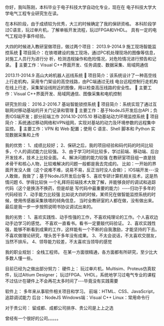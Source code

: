你好，我叫陈刚，本科毕业于电子科技大学自动化专业，现在在
电子科技大学大学电气工程专业研究生在读。

在本科阶段，由于成绩较为优秀，大三的时候确定了我的保研资格。
本科阶段学过C语言，玩过单片机，了解单板开发流程，玩过FPGA和VHDL。
具有一定的电气工程动手事件经验。

大四的时候进入教研室做项目，做过两个项目：
2013.9-2014.9 施工现场智能监控系统
 项目简介：在铁塔建设的施工现场，通过PC机处理现场的图像等信息，对施工人员行为进行分
析，检测违规操作和危险情况，对危险情况进行预告和记录。
 主要工作：Visual C++界面开发、任务调度、数据采集、局域网通信

2013.11-2014.9 高山大岭机器人巡线系统
 项目简介：该系统设计了一种高空线上行走机构，采用专门架设的高空线路，由PC端通过无线
电台远程控制行走机构在线上行走，采集架设线附近的图像，用以检查高压线路的安全性。
 主要工作：Visual C++界面开发、局域网通信、图像采集和电机控制

研究生阶段：
2016.2-2016.7 基站智能锁控系统
 项目简介：系统实现了通过互联网对移动基站的开关门记录和管理
 主要工作：基于NodeJS开发后台API；负责IOS端开发；部分前端工作
2014.10-2015.10 移动基站动力环境监控系统
 项目简介：系统通过移动网络和VPN组网，实现对基站的动力及环境参数的远程集中监控。
 主要工作：VPN 和 Web 配置；使用 C 语言、Shell 脚本和 Python 实现数据采集和上传


我的优势：
1、成绩比较好；
2、保研之后，我的项目经验和码代码的时间比较多，个人的调试能力比较强。
3、由于学习时间比较多，学过前端、移动端、后台开发技术，技术上比较全面。
4、解决问题的能力较强
在教研室项目组一直是技术骨干和核心人物，比较难解决的问题一般都是我去完成的。
比如：一开始的界面开发没人做（这个说难不难，说易不易，反正当时没人会做）；
IOS端开发---没人敢做，我做了；基于NodeJS开发后台等
5、喜欢专研计算机相关技术，这是热情问题
6、学得比较快
一个礼拜将前端技术大致了解，并能够良好的调试和追踪代码（这个是换汤不换药，但是却是
写代码中最重要的能力）----归功于多年的代码经验
7、动手能力比较强
比如说大四的时候，某师兄在做智能监控系统的时候，使用传感器采集铁塔的倾角信息，
当时全教研室的人都在做，没有做出来。最后是我一步一步按照说明书协议调试出来的。


我的劣势：
1、喜欢实践性、动手性强的工作，不喜欢纯理论的工作。个人喜欢边动手边学习的感觉。
不喜欢一直看书。看书一定要敲代码验证。
2、喜欢实践性强，能够不断看到成果的工作，这样能有一个不断的自我激励，才能坚持的下去。
不喜欢做理论研究，埋头苦干多年没有成果。
3、不太会说话，不太喜欢交朋友，当然不排斥。
4、领导能力较差，不太喜欢当领导的感觉

我的职业规划：
全栈工程师。
在某一方面很精通，各方面都有所研究，至少比大多数人懂一些。

目前已经为之做出部分努力：
硬件上：
玩过单片机，Multisim、Proteus仿真软件，玩过Altium Designer；
玩过FPGA、VHDL，系统地学习过电气专业的课程
不过估计在硬件上不会再花太多时间了---毕竟没有实践需要

软件上：
多年来从事软件相关项目和学习。
前端：HTML、CSS、JavaScript，追踪调试能力
后台：NodeJS
Windows端：Visual C++
Linux：常用命令行


对于贵公司：
留成都、成都公司排序、贵公司是上上之选

曾经有一个很好的公司。。。。。






